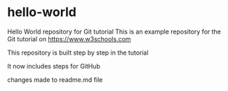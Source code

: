 # hello-world
Hello World repository for Git tutorial 
This is an example repository for the Git tutorial on https://www.w3schools.com 

This repository is built step by step in the tutorial

It now includes steps for GitHub

changes made to readme.md file 
